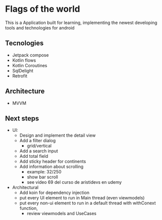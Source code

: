 # Flags of the world

This is a Application built for learning, implementing the newest developing tools and technologies
for android

## Tecnologies
* Jetpack compose
* Kotlin flows
* Kotlin Coroutines
* SqlDelight
* Retrofit
  
## Architecture
* MVVM 

## Next steps
* UI:
  * Design and implement the detail view
  * Add a filter dialog
    * grid/vertical
  * Add a search input
  * Add total field
  * Add sticky header for continents
  * Add information about scrolling
    * example: 32/250
    * show bar scroll
    * see video 69 del curso de aristidevs en udemy
* Architectural
  * Add koin for dependency injection
  * put every UI element to run in Main thread (even viewmodels)
  * put every non-ui element to run in a default thread with withConext function,
    * review viewmodels and UseCases

<!-- 
//decidido.. a usar dos
//info about countries: https://restcountries.com/

// TODO: implement this to check the internet connection
// val Context.isConnected: Boolean
//    get() {
//        return (getSystemService(Context.CONNECTIVITY_SERVICE) as ConnectivityManager)
//            .activeNetworkInfo?.isConnected == true
//    }
//  MUCH BETTER WOULD BE TO APPLY THIS:
//      https://developer.android.com/training/monitoring-device-state/connectivity-status-type
//TODO:
//agregar un todo que es un test para cuando tenga que manejar cosas de tiempo
//por ejemplo, cuando guarde la lista de paises en cache, la debo actuaizar en
//memoria solo si pasaron tres horas, de lo contrario utilizo el cache,
//y eso es un test para probar cosas del tiempo que aprendi en el curso de
//udemy de paypal


// TODO: try with mutation tests, and review the coverage percentage
//2. para las banderas (hay dos)
//esta que encontre
////country flags: https://countryflagsapi.com/
//
//y este que es la usada por restcountries.com para las flags
//https://flagcdn.com/
//tambien tienen el escudo, y referencia a google maps y openstree

//Think in how to use all of them above in the same project making sense



/* TODO:

add filter dialog (favorites)
add searching dialog

filter dialog example

+-------------------------------------+
| what to show
|    show all
|    show favorites
|show as
|    list
|    grid
|
|
|
+-------------------------------------+



learn

koin
gradle
readme.md
testing
testing jetpack compose
koin dependency injection

*/

-->